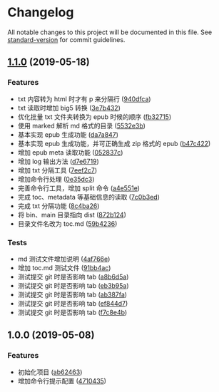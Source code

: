 # Changelog

All notable changes to this project will be documented in this file. See [standard-version](https://github.com/conventional-changelog/standard-version) for commit guidelines.

## [1.1.0](https://github.com/someok/txt2epub/compare/v1.0.0...v1.1.0) (2019-05-18)

### Features

- txt 内容转为 html 时才有 p 来分隔行 ([940dfca](https://github.com/someok/txt2epub/commit/940dfca))
- txt 读取时增加 big5 转换 ([3e7b432](https://github.com/someok/txt2epub/commit/3e7b432))
- 优化批量 txt 文件夹转换为 epub 时候的顺序 ([fb32715](https://github.com/someok/txt2epub/commit/fb32715))
- 使用 marked 解析 md 格式的目录 ([5532e3b](https://github.com/someok/txt2epub/commit/5532e3b))
- 基本实现 epub 生成功能 ([da7a847](https://github.com/someok/txt2epub/commit/da7a847))
- 基本实现 epub 生成功能，并可正确生成 zip 格式的 epub ([b47c422](https://github.com/someok/txt2epub/commit/b47c422))
- 增加 epub meta 读取功能 ([052837c](https://github.com/someok/txt2epub/commit/052837c))
- 增加 log 输出方法 ([d7e6719](https://github.com/someok/txt2epub/commit/d7e6719))
- 增加 txt 分隔工具 ([7eef2c7](https://github.com/someok/txt2epub/commit/7eef2c7))
- 增加命令行处理 ([0e35dc3](https://github.com/someok/txt2epub/commit/0e35dc3))
- 完善命令行工具，增加 split 命令 ([a4e551e](https://github.com/someok/txt2epub/commit/a4e551e))
- 完成 toc、metadata 等基础信息的读取 ([7c0b3ed](https://github.com/someok/txt2epub/commit/7c0b3ed))
- 完成 txt 分隔功能 ([8c4ba26](https://github.com/someok/txt2epub/commit/8c4ba26))
- 将 bin、main 目录指向 dist ([872b124](https://github.com/someok/txt2epub/commit/872b124))
- 目录文件名改为 toc.md ([59b4236](https://github.com/someok/txt2epub/commit/59b4236))

### Tests

- md 测试文件增加说明 ([4af766e](https://github.com/someok/txt2epub/commit/4af766e))
- 增加 toc.md 测试文件 ([91bb4ac](https://github.com/someok/txt2epub/commit/91bb4ac))
- 测试提交 git 时是否影响 tab ([a8b6d5a](https://github.com/someok/txt2epub/commit/a8b6d5a))
- 测试提交 git 时是否影响 tab ([eb3b95a](https://github.com/someok/txt2epub/commit/eb3b95a))
- 测试提交 git 时是否影响 tab ([ab387fa](https://github.com/someok/txt2epub/commit/ab387fa))
- 测试提交 git 时是否影响 tab ([ef844d7](https://github.com/someok/txt2epub/commit/ef844d7))
- 测试提交 git 时是否影响 tab ([f7c8e4b](https://github.com/someok/txt2epub/commit/f7c8e4b))

## 1.0.0 (2019-05-08)

### Features

- 初始化项目 ([ab62463](https://github.com/someok/txt2epub/commit/ab62463))
- 增加命令行提示配置 ([4710435](https://github.com/someok/txt2epub/commit/4710435))

